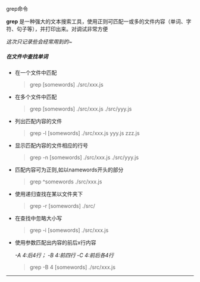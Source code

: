 grep命令
	
**grep** 是一种强大的文本搜索工具，使用正则可匹配一或多的文件内容（单词、字符、句子等），并打印出来。对调试非常方便
	
*这次只记录些会经常用到的~*

##### 在文件中查找单词
	
* 在一个文件中匹配
	
	> grep [somewords] ./src/xxx.js
	
* 在多个文件中匹配

	> grep [somewords] ./src/xxx.js ./src/yyy.js
	
* 列出匹配内容的文件

	> grep -l [somewords] ./src/xxx.js yyy.js zzz.js
	
* 显示匹配内容的文件相应的行号

	> grep -n [somewords] ./src/xxx.js ./src/yyy.js

* 匹配内容可为正则,如以namewords开头的部分

	> grep ^somewords ./src/xxx.js
	
* 使用递归查找在某以文件夹下

	> grep -r [somewords] ./src/
	
* 在查找中忽略大小写

	> grep -i [somewords] ./src/xxx.js
	
* 使用参数匹配出内容的前后x行内容

	_-A 4:后4行； -B 4:前四行 -C 4:前后各4行_

	> grep -B 4 [somewords] ./src/xxx.js
	
----------------------------------------
